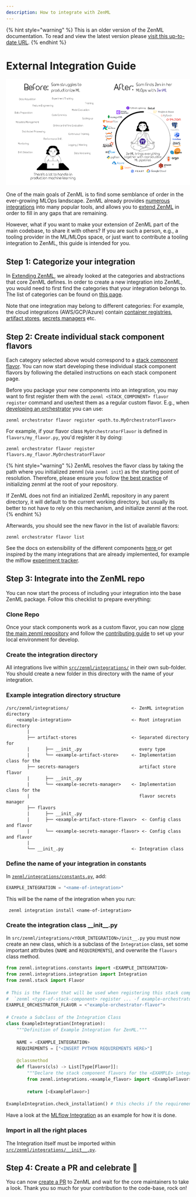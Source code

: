 ```yaml
---
description: How to integrate with ZenML
---
```


{% hint style="warning" %}
This is an older version of the ZenML documentation. To read and view the latest version please [visit this up-to-date URL](https://docs.zenml.io).
{% endhint %}


# External Integration Guide

![ZenML integrates with a bunch of tools from the MLOps landscape](../assets/sam-side-by-side-full-text.png)

One of the main goals of ZenML is to find some semblance of order in the 
ever-growing MLOps landscape. ZenML already provides 
[numerous integrations](https://zenml.io/integrations) into many popular tools, 
and allows you to [extend ZenML](../advanced-guide/stacks/custom-flavors.md) 
in order to fill in any gaps that are remaining.

However, what if you want to make your extension of ZenML part of the main 
codebase, to share it with others? If you are such a person, e.g., a tooling 
provider in the ML/MLOps space, or just want to contribute a tooling integration 
to ZenML, this guide is intended for you.

## Step 1: Categorize your integration

In [Extending ZenML](../advanced-guide/stacks/custom-flavors.md), 
we already looked at the categories and abstractions that core ZenML defines. 
In order to create a new integration into ZenML, you would need to first find 
the categories that your integration belongs to. The list of categories can be 
found on [this page](../component-gallery/categories.md).

Note that one integration may belong to different categories: For example, the 
cloud integrations (AWS/GCP/Azure) contain 
[container registries](../component-gallery/container-registries/container-registries.md), 
[artifact stores](../component-gallery/artifact-stores/artifact-stores.md), 
[secrets managers](../component-gallery/secrets-managers/secrets-managers.md) 
etc.

## Step 2: Create individual stack component flavors

Each category selected above would correspond to a 
[stack component flavor](../starter-guide/stacks/stacks.md). You can now start 
developing these individual stack component flavors by following the detailed 
instructions on each stack component page.

Before you package your new components into an integration, you may want to 
first register them with the `zenml <STACK_COMPONENT> flavor register` command 
and use/test them as a regular custom flavor. E.g., when 
[developing an orchestrator](../component-gallery/orchestrators/custom.md) 
you can use:

```shell
zenml orchestrator flavor register <path.to.MyOrchestratorFlavor>
```

For example, if your flavor class `MyOrchestratorFlavor` is defined in `flavors/my_flavor.py`,
you'd register it by doing:

```shell
zenml orchestrator flavor register flavors.my_flavor.MyOrchestratorFlavor
```

{% hint style="warning" %}
ZenML resolves the flavor class by taking the path where you initialized zenml
(via `zenml init`) as the starting point of resolution. Therefore, please ensure
you follow [the best practice](../../guidelines/best-practices.md) of initializing
zenml at the root of your repository.

If ZenML does not find an initialized ZenML repository in any parent directory, it
will default to the current working directory, but usually its better to not have to
rely on this mechanism, and initialize zenml at the root.
{% endhint %}

Afterwards, you should see the new flavor in the list of available flavors:

```shell
zenml orchestrator flavor list
```

See the docs on extensibility of the different components 
[here ](../advanced-guide/stacks/custom-flavors.md) or get inspired 
by the many integrations that are already implemented, for example the mlflow 
[experiment tracker](https://github.com/zenml-io/zenml/blob/main/src/zenml/integrations/mlflow/experiment_trackers/mlflow_experiment_tracker.py).

## Step 3: Integrate into the ZenML repo

You can now start the process of including your integration into the base ZenML 
package. Follow this checklist to prepare everything:

### Clone Repo

Once your stack components work as a custom flavor, you can now 
[clone the main zenml repository](https://github.com/zenml-io/zenml) and follow 
the [contributing guide](https://github.com/zenml-io/zenml/blob/main/CONTRIBUTING.md) 
to set up your local environment for develop.

### **Create the integration directory**

All integrations live within [`src/zenml/integrations/`](https://github.com/zenml-io/zenml/tree/main/src/zenml/integrations) 
in their own sub-folder. You should create a new folder in this directory with 
the name of your integration.


### Example integration directory structure

```
/src/zenml/integrations/                        <- ZenML integration directory
    <example-integration>                       <- Root integration directory
        |
        ├── artifact-stores                     <- Separated directory for  
        |      ├── __init_.py                      every type
        |      └── <example-artifact-store>     <- Implementation class for the  
        ├── secrets-managers                       artifact store flavor
        |      ├── __init_.py
        |      └── <example-secrets-manager>    <- Implementation class for the  
        |                                          flavor secrets manager
        ├── flavors 
        |      ├── __init_.py 
        |      ├── <example-artifact-store-flavor>  <- Config class and flavor
        |      └── <example-secrets-manager-flavor> <- Config class and flavor
        |
        └── __init_.py                          <- Integration class 
```

### Define the name of your integration in constants

In [`zenml/integrations/constants.py`](https://github.com/zenml-io/zenml/blob/main/src/zenml/integrations/constants.py), add:

```python
EXAMPLE_INTEGRATION = "<name-of-integration>"
```

This will be the name of the integration when you run:

```shell
 zenml integration install <name-of-integration>
```

### Create the integration class \_\_init\_\_.py

In `src/zenml/integrations/<YOUR_INTEGRATION>/init__.py` you must now 
create an new class, which is a subclass of the `Integration` class, set some 
important attributes (`NAME` and `REQUIREMENTS`), and overwrite the `flavors` 
class method.

```python
from zenml.integrations.constants import <EXAMPLE_INTEGRATION>
from zenml.integrations.integration import Integration
from zenml.stack import Flavor

# This is the flavor that will be used when registering this stack component
#  `zenml <type-of-stack-component> register ... -f example-orchestrator-flavor`
EXAMPLE_ORCHESTRATOR_FLAVOR = <"example-orchestrator-flavor">

# Create a Subclass of the Integration Class
class ExampleIntegration(Integration):
    """Definition of Example Integration for ZenML."""

    NAME = <EXAMPLE_INTEGRATION>
    REQUIREMENTS = ["<INSERT PYTHON REQUIREMENTS HERE>"]

    @classmethod
    def flavors(cls) -> List[Type[Flavor]]:
        """Declare the stack component flavors for the <EXAMPLE> integration."""
        from zenml.integrations.<example_flavor> import <ExampleFlavor>
        
        return [<ExampleFlavor>]
        
ExampleIntegration.check_installation() # this checks if the requirements are installed
```

Have a look at the [MLflow Integration](https://github.com/zenml-io/zenml/blob/main/src/zenml/integrations/mlflow/__init__.py) 
as an example for how it is done.

### Import in all the right places

The Integration itself must be imported within 
[`src/zenml/integrations/__init__.py`](https://github.com/zenml-io/zenml/blob/main/src/zenml/integrations/\_\_init\_\_.py).


## Step 4: Create a PR and celebrate :tada:

You can now [create a PR](https://github.com/zenml-io/zenml/compare) to ZenML 
and wait for the core maintainers to take a look. Thank you so much for your 
contribution to the code-base, rock on!
